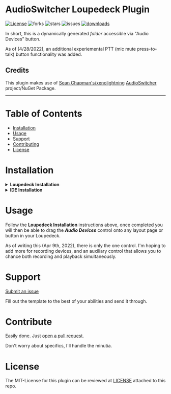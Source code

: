 # AudioSwitcher Loupedeck Plugin
[![License](http://img.shields.io/:license-MIT-blue.svg?style=flat)](LICENSE)
![forks](https://img.shields.io/github/forks/Steinerd/Loupedeck.AudioSwitcherPlugin?style=flat)
![stars](https://img.shields.io/github/stars/Steinerd/Loupedeck.AudioSwitcherPlugin?style=flat)
![issues](https://img.shields.io/github/issues/Steinerd/Loupedeck.AudioSwitcherPlugin?style=flat)
[![downloads](https://img.shields.io/github/downloads/Steinerd/Loupedeck.AudioSwitcherPlugin/latest/total?style=flat)](https://github.com/Steinerd/Loupedeck.AudioSwitcherPlugin/compare)

In short, this is a dynamically generated _folder_ accessible via "Audio Devices" button. 

As of (4/28/2022), an additional experiemental PTT (mic mute press-to-talk) button functionality was added. 

## Credits

This plugin makes use of [Sean Chapman's/xenolightning](https://github.com/xenolightning) [AudioSwitcher](https://github.com/xenolightning/AudioSwitcher) project/NuGet Package. 

--------

# Table of Contents

- [Installation](#installation)
- [Usage](#usage)
- [Support](#support)
- [Contributing](#contributing)
- [License](#license)

# Installation

<details><summary><b>Loupedeck Installation</b></summary>
  
  
  1. Go to [latest release](https://github.com/Steinerd/Loupedeck.AudioSwitcherPlugin/releases/latest), and download the `lplug4` file to you computer
  1. Open (normally double-click) to install, the Loupedeck software should take care of the rest
  1. Restart Loupedeck (if not handled by the installer)
  1. In the Loupedeck interface, enable **AudioSwitcher** by clicking <ins>Manage plugins</ins>
  1. Check the AudioSwitcher box on to enable
  1. Drag the desired control onto your layout

Once click it will bring you to a dynamic playback device selection page. 
</details>

<details><summary><b>IDE Installation</b></summary>
  Made with Visual Studio 2022, C# will likely only compile in VS2019 or greater. 

  Assuming Loupedeck is already installed on your machine, make sure you've stopped it before you debug the project. 

  Debugging _should_ build the solution, which will then output the DLL, config, and pdb into your `%LocalAppData%\Loupedeck\Plugins` directory.

  If all goes well, Loupedeck will then open and you can then debug. 

</details>

# Usage

Follow the __Loupedeck Installation__ instructions above, 
once completed you will then be able to drag the ***Audio Devices*** control onto any layout page or button in your Loupedeck.

As of writing this (Apr 9th, 2022), there is only the one control. 
I'm hoping to add more for recording devices, and an auxiliary control that allows you to chance both recording and playback simultaneously. 

# Support

[Submit an issue](https://github.com/Steinerd/Loupedeck.AudioSwitcherPlugin/issues/new)

Fill out the template to the best of your abilities and send it through. 

# Contribute

Easily done. Just [open a pull request](https://github.com/Steinerd/Loupedeck.AudioSwitcherPlugin/compare). 

Don't worry about specifics, I'll handle the minutia. 

# License
The MIT-License for this plugin can be reviewed at [LICENSE](LICENSE) attached to this repo.
